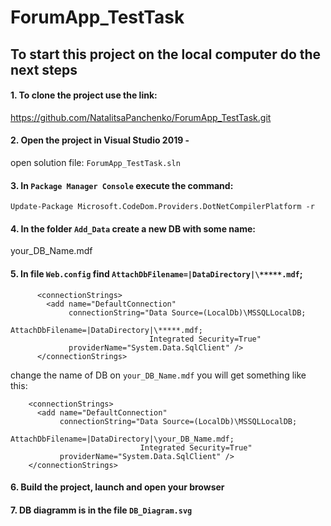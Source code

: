 # ForumApp_TestTask

## To start this project on the local computer do the next steps

#### 1. To clone the project use the link: 
https://github.com/NatalitsaPanchenko/ForumApp_TestTask.git

#### 2. Open the project in Visual Studio 2019 -
open solution file: `ForumApp_TestTask.sln`

#### 3. In `Package Manager Console` execute the command:
```
Update-Package Microsoft.CodeDom.Providers.DotNetCompilerPlatform -r
```

#### 4. In the folder `Add_Data` create a new DB with some name:
your_DB_Name.mdf

#### 5. In file `Web.config` find  `AttachDbFilename=|DataDirectory|\*****.mdf`;
```
      <connectionStrings>
        <add name="DefaultConnection" 
             connectionString="Data Source=(LocalDb)\MSSQLLocalDB;
                               AttachDbFilename=|DataDirectory|\*****.mdf;
                               Integrated Security=True" 
             providerName="System.Data.SqlClient" />
      </connectionStrings>
```
  change the name of DB on
`your_DB_Name.mdf`
you will get something like this:
```
    <connectionStrings>
      <add name="DefaultConnection" 
           connectionString="Data Source=(LocalDb)\MSSQLLocalDB;
                             AttachDbFilename=|DataDirectory|\your_DB_Name.mdf;
                             Integrated Security=True" 
           providerName="System.Data.SqlClient" />
    </connectionStrings> 
```

#### 6. Build the project, launch and open your browser  

#### 7. DB diagramm is in the file `DB_Diagram.svg`

